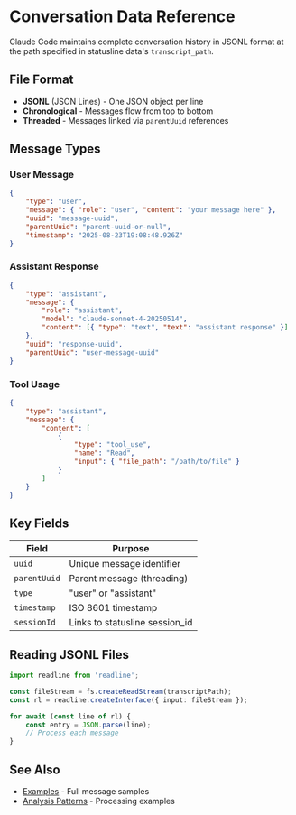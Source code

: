 # Conversation Data Reference

Claude Code maintains complete conversation history in JSONL format at
the path specified in statusline data's `transcript_path`.

## File Format

- **JSONL** (JSON Lines) - One JSON object per line
- **Chronological** - Messages flow from top to bottom
- **Threaded** - Messages linked via `parentUuid` references

## Message Types

### User Message

```json
{
	"type": "user",
	"message": { "role": "user", "content": "your message here" },
	"uuid": "message-uuid",
	"parentUuid": "parent-uuid-or-null",
	"timestamp": "2025-08-23T19:08:48.926Z"
}
```

### Assistant Response

```json
{
	"type": "assistant",
	"message": {
		"role": "assistant",
		"model": "claude-sonnet-4-20250514",
		"content": [{ "type": "text", "text": "assistant response" }]
	},
	"uuid": "response-uuid",
	"parentUuid": "user-message-uuid"
}
```

### Tool Usage

```json
{
	"type": "assistant",
	"message": {
		"content": [
			{
				"type": "tool_use",
				"name": "Read",
				"input": { "file_path": "/path/to/file" }
			}
		]
	}
}
```

## Key Fields

| Field        | Purpose                        |
| ------------ | ------------------------------ |
| `uuid`       | Unique message identifier      |
| `parentUuid` | Parent message (threading)     |
| `type`       | "user" or "assistant"          |
| `timestamp`  | ISO 8601 timestamp             |
| `sessionId`  | Links to statusline session_id |

## Reading JSONL Files

```typescript
import readline from 'readline';

const fileStream = fs.createReadStream(transcriptPath);
const rl = readline.createInterface({ input: fileStream });

for await (const line of rl) {
	const entry = JSON.parse(line);
	// Process each message
}
```

## See Also

- [Examples](examples/conversation-samples.jsonl) - Full message
  samples
- [Analysis Patterns](patterns/conversation-analysis.md) - Processing
  examples

